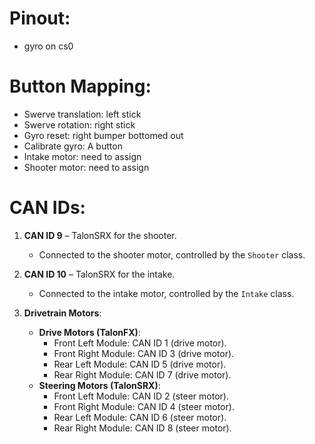 # Pinout:

- gyro on cs0

# Button Mapping:

- Swerve translation: left stick
- Swerve rotation: right stick
- Gyro reset: right bumper bottomed out
- Calibrate gyro: A button
- Intake motor: need to assign
- Shooter motor: need to assign

# CAN IDs:

1. **CAN ID 9** – TalonSRX for the shooter.
   - Connected to the shooter motor, controlled by the `Shooter` class.
1. **CAN ID 10** – TalonSRX for the intake.
   - Connected to the intake motor, controlled by the `Intake` class.

3. **Drivetrain Motors**:
   - **Drive Motors (TalonFX)**:
     - Front Left Module: CAN ID 1 (drive motor).
     - Front Right Module: CAN ID 3 (drive motor).
     - Rear Left Module: CAN ID 5 (drive motor).
     - Rear Right Module: CAN ID 7 (drive motor).
   - **Steering Motors (TalonSRX)**:
     - Front Left Module: CAN ID 2 (steer motor).
     - Front Right Module: CAN ID 4 (steer motor).
     - Rear Left Module: CAN ID 6 (steer motor).
     - Rear Right Module: CAN ID 8 (steer motor).
